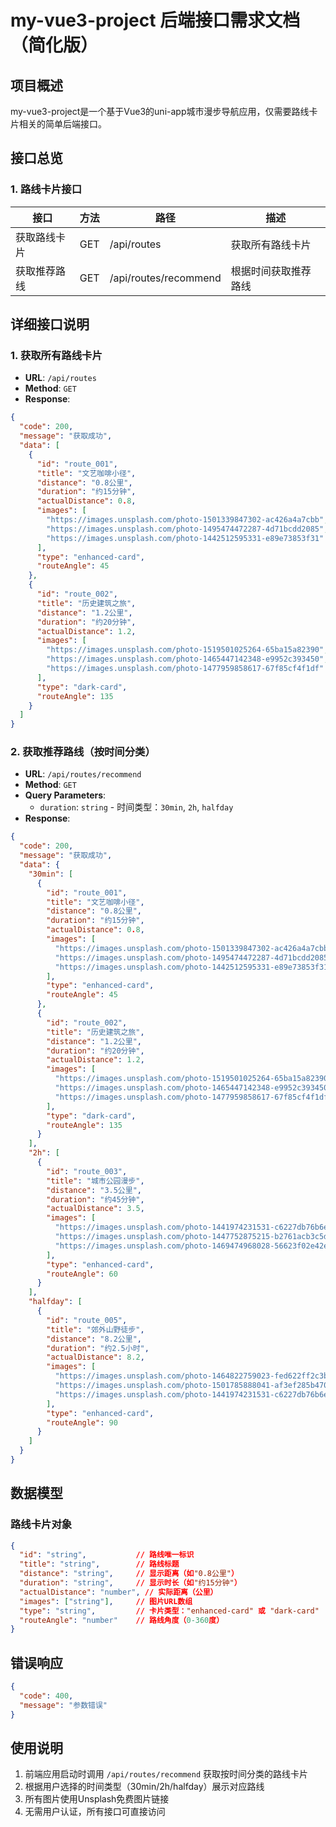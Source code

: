 # my-vue3-project 后端接口需求文档（简化版）

## 项目概述
my-vue3-project是一个基于Vue3的uni-app城市漫步导航应用，仅需要路线卡片相关的简单后端接口。

## 接口总览

### 1. 路线卡片接口
| 接口 | 方法 | 路径 | 描述 |
|------|------|------|------|
| 获取路线卡片 | GET | /api/routes | 获取所有路线卡片 |
| 获取推荐路线 | GET | /api/routes/recommend | 根据时间获取推荐路线 |

## 详细接口说明

### 1. 获取所有路线卡片
- **URL**: `/api/routes`
- **Method**: `GET`
- **Response**:
```json
{
  "code": 200,
  "message": "获取成功",
  "data": [
    {
      "id": "route_001",
      "title": "文艺咖啡小径",
      "distance": "0.8公里",
      "duration": "约15分钟",
      "actualDistance": 0.8,
      "images": [
        "https://images.unsplash.com/photo-1501339847302-ac426a4a7cbb",
        "https://images.unsplash.com/photo-1495474472287-4d71bcdd2085",
        "https://images.unsplash.com/photo-1442512595331-e89e73853f31"
      ],
      "type": "enhanced-card",
      "routeAngle": 45
    },
    {
      "id": "route_002",
      "title": "历史建筑之旅",
      "distance": "1.2公里",
      "duration": "约20分钟",
      "actualDistance": 1.2,
      "images": [
        "https://images.unsplash.com/photo-1519501025264-65ba15a82390",
        "https://images.unsplash.com/photo-1465447142348-e9952c393450",
        "https://images.unsplash.com/photo-1477959858617-67f85cf4f1df"
      ],
      "type": "dark-card",
      "routeAngle": 135
    }
  ]
}
```

### 2. 获取推荐路线（按时间分类）
- **URL**: `/api/routes/recommend`
- **Method**: `GET`
- **Query Parameters**:
  - `duration`: `string` - 时间类型：`30min`, `2h`, `halfday`
- **Response**:
```json
{
  "code": 200,
  "message": "获取成功",
  "data": {
    "30min": [
      {
        "id": "route_001",
        "title": "文艺咖啡小径",
        "distance": "0.8公里",
        "duration": "约15分钟",
        "actualDistance": 0.8,
        "images": [
          "https://images.unsplash.com/photo-1501339847302-ac426a4a7cbb",
          "https://images.unsplash.com/photo-1495474472287-4d71bcdd2085",
          "https://images.unsplash.com/photo-1442512595331-e89e73853f31"
        ],
        "type": "enhanced-card",
        "routeAngle": 45
      },
      {
        "id": "route_002",
        "title": "历史建筑之旅",
        "distance": "1.2公里",
        "duration": "约20分钟",
        "actualDistance": 1.2,
        "images": [
          "https://images.unsplash.com/photo-1519501025264-65ba15a82390",
          "https://images.unsplash.com/photo-1465447142348-e9952c393450",
          "https://images.unsplash.com/photo-1477959858617-67f85cf4f1df"
        ],
        "type": "dark-card",
        "routeAngle": 135
      }
    ],
    "2h": [
      {
        "id": "route_003",
        "title": "城市公园漫步",
        "distance": "3.5公里",
        "duration": "约45分钟",
        "actualDistance": 3.5,
        "images": [
          "https://images.unsplash.com/photo-1441974231531-c6227db76b6e",
          "https://images.unsplash.com/photo-1447752875215-b2761acb3c5d",
          "https://images.unsplash.com/photo-1469474968028-56623f02e42e"
        ],
        "type": "enhanced-card",
        "routeAngle": 60
      }
    ],
    "halfday": [
      {
        "id": "route_005",
        "title": "郊外山野徒步",
        "distance": "8.2公里",
        "duration": "约2.5小时",
        "actualDistance": 8.2,
        "images": [
          "https://images.unsplash.com/photo-1464822759023-fed622ff2c3b",
          "https://images.unsplash.com/photo-1501785888041-af3ef285b470",
          "https://images.unsplash.com/photo-1441974231531-c6227db76b6e"
        ],
        "type": "enhanced-card",
        "routeAngle": 90
      }
    ]
  }
}
```

## 数据模型

### 路线卡片对象
```json
{
  "id": "string",           // 路线唯一标识
  "title": "string",        // 路线标题
  "distance": "string",     // 显示距离（如"0.8公里"）
  "duration": "string",     // 显示时长（如"约15分钟"）
  "actualDistance": "number", // 实际距离（公里）
  "images": ["string"],     // 图片URL数组
  "type": "string",         // 卡片类型："enhanced-card" 或 "dark-card"
  "routeAngle": "number"    // 路线角度（0-360度）
}
```

## 错误响应
```json
{
  "code": 400,
  "message": "参数错误"
}
```

## 使用说明
1. 前端应用启动时调用 `/api/routes/recommend` 获取按时间分类的路线卡片
2. 根据用户选择的时间类型（30min/2h/halfday）展示对应路线
3. 所有图片使用Unsplash免费图片链接
4. 无需用户认证，所有接口可直接访问
